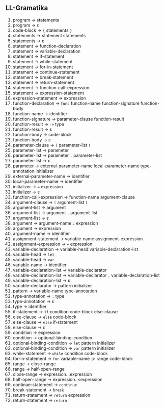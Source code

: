 ## LL-Gramatika
1. program → statements
2. program → ε
3. code-block → `{` statements `}`
4. statements → statement statements
5. statements → ε
6. statement → function-declaration
7. statement → variable-declaration
8. statement → if-statement
9. statement → while-statement
10. statement → for-in-statement
11. statement → continue-statement
12. statement → break-statement
13. statement → return-statement
14. statement → function-call-expression
15. statement → expression-statement
16. expression-statement → expression
17. function-declaration → `func` function-name function-signature function-body
18. function-name → identifier
19. function-signature → parameter-clause function-result
20. function-result → `->` type
21. function-result → ε
22. function-body → code-block
23. function-body → ε
24. parameter-clause → `(` parameter-list `)`
25. parameter-list → parameter
26. parameter-list → parameter `,` parameter-list
27. parameter-list → ε
28. parameter → external-parameter-name local-parameter-name type-annotation initializer
29. external-parameter-name → identifier
30. local-parameter-name → identifier
31. initializer → `=` expression
32. initializer → ε
33. function-call-expression → function-name argument-clause
34. argument-clause → `(` argument-list `)`
35. argument-list → argument 
36. argument-list → argument `,` argument-list
37. argument-list → ε
38. argument → argument-name `:` expression
39. argument → expression
40. argument-name → identifier
41. assignment-statement → variable-name assignment-expression
42. assignment-expression → `=` expression
43. variable-declaration → variable-head variable-declaration-list
44. variable-head → `let` 
45. variable-head → `var`
46. variable-name → identifier
47. variable-declaration-list → variable-declarator 
48. variable-declaration-list → variable-declarator `,` variable-declaration-list
49. variable-declaration-list → ε
50. variable-declarator → pattern initializer
51. pattern → variable-name type-annotation
52. type-annotation → `:` type
53. type-annotation → ε
54. type → identifier
55. if-statement → `if` condition code-block else-clause
56. else-clause → `else` code-block 
57. else-clause → `else` if-statement
58. else-clause → ε
59. condition → expression 
60. condition → optional-binding-condition
61. optional-binding-condition → `let` pattern initializer 
62. optional-binding-condition → `var` pattern initializer
63. while-statement → `while` condition code-block
64. for-in-statement → `for` variable-name `in` range code-block
65. range → close-range 
66. range → half-open-range
67. close-range → expression...expression
68. half-open-range → expression..<expression
69. continue-statement → `continue`
70. break-statement → `break`
71. return-statement → `return` expression
72. return-statement → `return`
